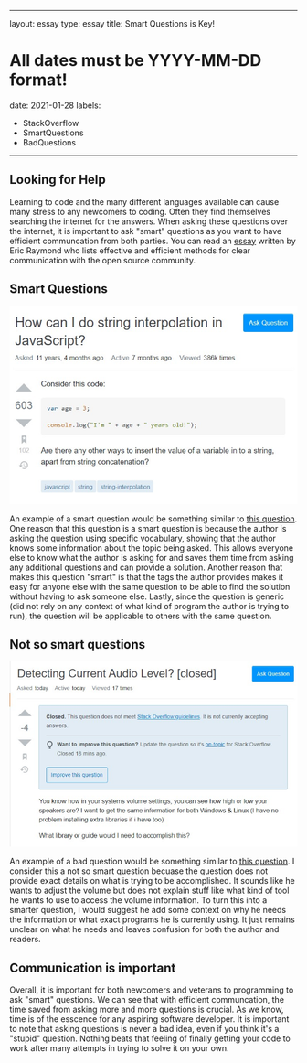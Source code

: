 
---
layout: essay
type: essay
title: Smart Questions is Key!
# All dates must be YYYY-MM-DD format!
date: 2021-01-28
labels:
  - StackOverflow
  - SmartQuestions
  - BadQuestions
---


## Looking for Help
Learning to code and the many different languages available can cause many stress to any newcomers to coding. Often they find themselves searching the internet for the answers. When asking these questions over the internet, it is important to ask "smart" questions as you want to have efficient communcation from both parties. You can read an [essay](http://www.catb.org/esr/faqs/smart-questions.html) written by Eric Raymond who lists effective and efficient methods for clear communication with the open source community. 

## Smart Questions

<img class="ui medium right floated rounded image" src="../images/smartquestion.jpg"> 

An example of a smart question would be something similar to [this question](https://stackoverflow.com/questions/tagged/javascript?sort=Newest&edited=true). One reason that this question is a smart question is because the author is asking the question using specific vocabulary, showing that the author knows some information about the topic being asked. This allows everyone else to know what the author is asking for and saves them time from asking any additional questions and can provide a solution. Another reason that makes this question "smart" is that the tags the author provides makes it easy for anyone else with the same question to be able to find the solution without having to ask someone else. Lastly, since the question is generic (did not rely on any context of what kind of program the author is trying to run), the question will be applicable to others with the same question.

## Not so smart questions

<img class="ui medium right floated rounded image" src="../images/badquestion.jpg">

An example of a bad question would be something similar to [this question](https://stackoverflow.com/questions/65950918/detecting-current-audio-level). I consider this a not so smart question becuase the question does not provide exact details on what is trying to be accomplished. It sounds like he wants to adjust the volume but does not explain stuff like what kind of tool he wants to use to access the volume information. To turn this into a smarter question, I would suggest he add some context on why he needs the information or what exact programs he is currently using. It just remains unclear on what he needs and leaves confusion for both the author and readers.

## Communication is important

Overall, it is important for both newcomers and veterans to programming to ask "smart" questions. We can see that with efficient communcation, the time saved from asking more and more questions is crucial. As we know, time is of the esscence for any aspiring software developer. It is important to note that asking questions is never a bad idea, even if you think it's a "stupid" question. Nothing beats that feeling of finally getting your code to work after many attempts in trying to solve it on your own.




